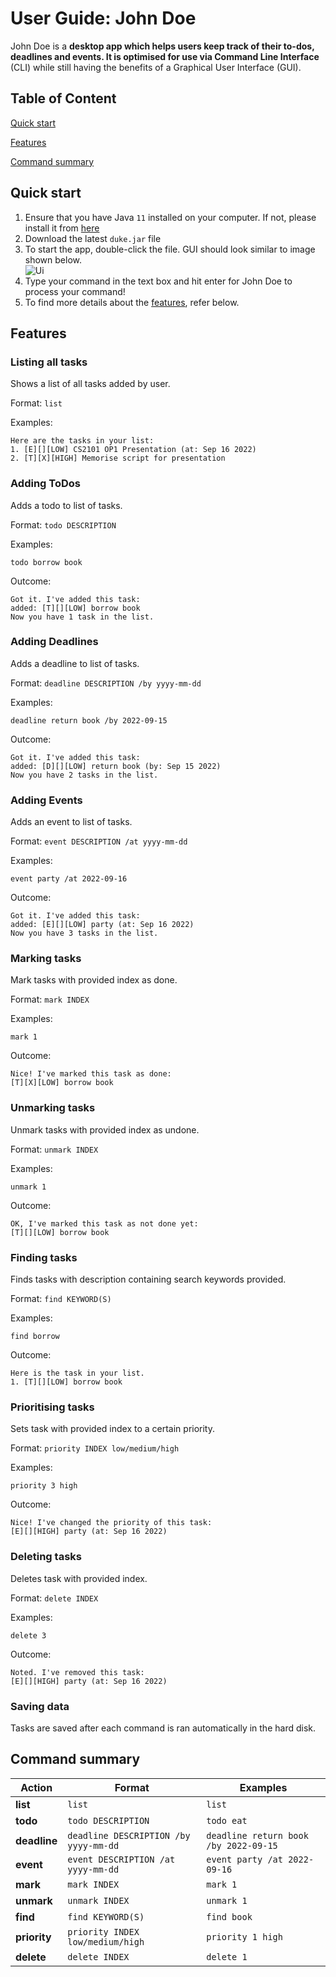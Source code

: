 # User Guide: John Doe
John Doe is a **desktop app which helps users keep track of their to-dos, deadlines and events. It is optimised for use via Command Line Interface** (CLI) while still having the benefits of a Graphical User Interface (GUI).

## Table of Content
[Quick start](#quick-start)

[Features](#features)

[Command summary](#command-summary)

## Quick start
1. Ensure that you have Java `11` installed on your computer. If not, please install it from [here](https://www.oracle.com/sg/java/technologies/javase/jdk11-archive-downloads.html)
2. Download the latest `duke.jar` file
3. To start the app, double-click the file. GUI should look similar to image shown below. <br> ![Ui](Ui.png)
4. Type your command in the text box and hit enter for John Doe to process your command!
5. To find more details about the [features](#Features), refer below.

## Features

### Listing all tasks
Shows a list of all tasks added by user.

Format: `list`

Examples:

```
Here are the tasks in your list:
1. [E][][LOW] CS2101 OP1 Presentation (at: Sep 16 2022)
2. [T][X][HIGH] Memorise script for presentation
```

### Adding ToDos
Adds a todo to list of tasks.

Format: `todo DESCRIPTION`

Examples:

```
todo borrow book
```

Outcome:

```
Got it. I've added this task:
added: [T][][LOW] borrow book
Now you have 1 task in the list.
```

### Adding Deadlines
Adds a deadline to list of tasks.

Format: `deadline DESCRIPTION /by yyyy-mm-dd`

Examples:

```
deadline return book /by 2022-09-15
```

Outcome:

```
Got it. I've added this task:
added: [D][][LOW] return book (by: Sep 15 2022)
Now you have 2 tasks in the list.
```

### Adding Events
Adds an event to list of tasks.

Format: `event DESCRIPTION /at yyyy-mm-dd`

Examples:

```
event party /at 2022-09-16
```

Outcome:

```
Got it. I've added this task:
added: [E][][LOW] party (at: Sep 16 2022)
Now you have 3 tasks in the list.
```

### Marking tasks
Mark tasks with provided index as done.

Format: `mark INDEX`

Examples:

```
mark 1
```

Outcome:

```
Nice! I've marked this task as done:
[T][X][LOW] borrow book
```

### Unmarking tasks
Unmark tasks with provided index as undone.

Format: `unmark INDEX`

Examples:

```
unmark 1
```

Outcome:

```
OK, I've marked this task as not done yet:
[T][][LOW] borrow book
```

### Finding tasks
Finds tasks with description containing search keywords provided.

Format: `find KEYWORD(S)`

Examples:

```
find borrow
```

Outcome:

```
Here is the task in your list.
1. [T][][LOW] borrow book
```

### Prioritising tasks
Sets task with provided index to a certain priority.

Format: `priority INDEX low/medium/high`

Examples:

```
priority 3 high
```

Outcome:

```
Nice! I've changed the priority of this task:
[E][][HIGH] party (at: Sep 16 2022)
```

### Deleting tasks
Deletes task with provided index.

Format: `delete INDEX`

Examples:

```
delete 3
```

Outcome:

```
Noted. I've removed this task:
[E][][HIGH] party (at: Sep 16 2022)
```

### Saving data
Tasks are saved after each command is ran automatically in the hard disk.

## Command summary

| Action | Format | Examples
| --- | --- | --- |
| **list** | `list` | `list` |
| **todo** | `todo DESCRIPTION` | `todo eat` |
| **deadline** | `deadline DESCRIPTION /by yyyy-mm-dd` | `deadline return book /by 2022-09-15` |
| **event** | `event DESCRIPTION /at yyyy-mm-dd` | `event party /at 2022-09-16` |
| **mark** | `mark INDEX` | `mark 1` |
| **unmark** | `unmark INDEX` | `unmark 1` |
| **find** | `find KEYWORD(S)` | `find book` |
| **priority** | `priority INDEX low/medium/high` | `priority 1 high` |
| **delete** | `delete INDEX` | `delete 1` |
